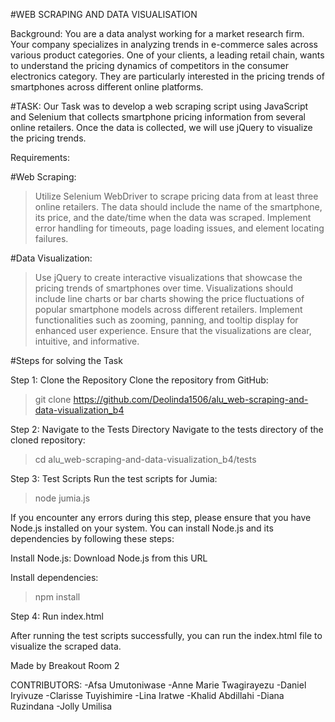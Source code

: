 #WEB SCRAPING AND DATA VISUALISATION

Background: You are a data analyst working for a market research firm. Your company specializes in analyzing trends in e-commerce sales across various product categories. One of your clients, a leading retail chain, wants to understand the pricing dynamics of competitors in the consumer electronics category. They are particularly interested in the pricing trends of smartphones across different online platforms.

#TASK: 
Our Task was to develop a web scraping script using JavaScript and Selenium that collects smartphone pricing information from several online retailers. Once the data is collected, we will use jQuery to visualize the pricing trends.

Requirements:

#Web Scraping:

> Utilize Selenium WebDriver to scrape pricing data from at least three online retailers.
> The data should include the name of the smartphone, its price, and the date/time when the data was scraped.
> Implement error handling for timeouts, page loading issues, and element locating failures.

#Data Visualization:

> Use jQuery to create interactive visualizations that showcase the pricing trends of smartphones over time.
> Visualizations should include line charts or bar charts showing the price fluctuations of popular smartphone models across different retailers.
> Implement functionalities such as zooming, panning, and tooltip display for enhanced user experience.
> Ensure that the visualizations are clear, intuitive, and informative.

#Steps for solving the Task

Step 1: Clone the Repository
Clone the repository from GitHub:
> git clone https://github.com/Deolinda1506/alu_web-scraping-and-data-visualization_b4

Step 2: Navigate to the Tests Directory
Navigate to the tests directory of the cloned repository:
> cd alu_web-scraping-and-data-visualization_b4/tests

Step 3: Test Scripts
Run the test scripts for Jumia:
> node jumia.js

If you encounter any errors during this step, please ensure that you have Node.js installed on your system. You can install Node.js and its dependencies by following these steps:

Install Node.js: Download Node.js from this URL

Install dependencies:
> npm install

Step 4: Run index.html

After running the test scripts successfully, you can run the index.html file to visualize the scraped data.

Made by Breakout Room 2

CONTRIBUTORS:
-Afsa Umutoniwase
-Anne Marie Twagirayezu
-Daniel Iryivuze
-Clarisse Tuyishimire
-Lina Iratwe
-Khalid Abdillahi
-Diana Ruzindana
-Jolly Umilisa
